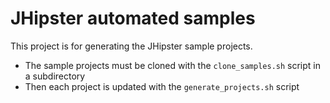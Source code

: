 JHipster automated samples
==========================

This project is for generating the JHipster sample projects.

- The sample projects must be cloned with the `clone_samples.sh` script in a subdirectory
- Then each project is updated with the `generate_projects.sh` script
